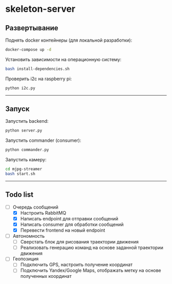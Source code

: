 # skeleton-server

## Развертывание

Поднять docker контейнеры (для локальной разработки):
```bash
docker-compose up -d
```

Установить зависимости на операционную систему:
```bash
bash install-dependencies.sh
```

Проверить i2c на raspberry pi:
```bash
python i2c.py
```

---

## Запуск

Запустить backend:
```bash
python server.py
```

Запустить commander (consumer):
```bash
python commander.py
```

Запустить камеру:
```bash
cd mjpg-streamer
bash start.sh
```

---

## Todo list

- [ ] Очередь сообщений
  - [x] Настроить RabbitMQ
  - [x] Написать endpoint для отправки сообщений
  - [x] Написать consumer для обработки сообщений
  - [x] Перевести frontend на новый endpoint
- [ ] Автономность
  - [ ] Сверстать блок для рисования траектории движения
  - [ ] Реализовать генерацию команд на основе заданной траектории движения
- [ ] Геопозиция
  - [ ] Подключить GPS, настроить получение координат
  - [ ] Подключить Yandex/Google Maps, отображать метку на основе полученных координат
